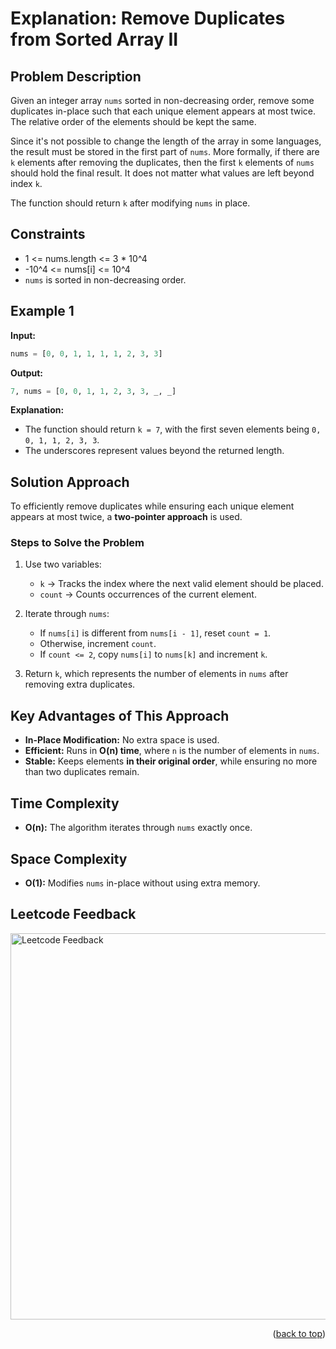 <a name="readme-top"></a>

# Explanation: Remove Duplicates from Sorted Array II

## Problem Description

Given an integer array `nums` sorted in non-decreasing order, remove some duplicates in-place 
such that each unique element appears at most twice. The relative order of the elements should be kept the same.

Since it's not possible to change the length of the array in some languages, the result must be stored 
in the first part of `nums`. More formally, if there are `k` elements after removing the duplicates, 
then the first `k` elements of `nums` should hold the final result.
It does not matter what values are left beyond index `k`.

The function should return `k` after modifying `nums` in place.

## Constraints

- 1 <= nums.length <= 3 * 10^4
- -10^4 <= nums[i] <= 10^4
- `nums` is sorted in non-decreasing order.

## Example 1

**Input:**  
```python
nums = [0, 0, 1, 1, 1, 1, 2, 3, 3]
```

**Output:**
```python
7, nums = [0, 0, 1, 1, 2, 3, 3, _, _]
```

**Explanation:**  
- The function should return `k = 7`, with the first seven elements being `0, 0, 1, 1, 2, 3, 3`.  
- The underscores represent values beyond the returned length.

## Solution Approach

To efficiently remove duplicates while ensuring each unique element appears at most twice, a **two-pointer approach** is used.

### Steps to Solve the Problem
1. Use two variables:  
   - `k` → Tracks the index where the next valid element should be placed.  
   - `count` → Counts occurrences of the current element.  

2. Iterate through `nums`:  
   - If `nums[i]` is different from `nums[i - 1]`, reset `count = 1`.  
   - Otherwise, increment `count`.  
   - If `count <= 2`, copy `nums[i]` to `nums[k]` and increment `k`.  

3. Return `k`, which represents the number of elements in `nums` after removing extra duplicates.

## Key Advantages of This Approach

- **In-Place Modification:** No extra space is used.  
- **Efficient:** Runs in **O(n) time**, where `n` is the number of elements in `nums`.  
- **Stable:** Keeps elements **in their original order**, while ensuring no more than two duplicates remain.  

## Time Complexity

- **O(n):** The algorithm iterates through `nums` exactly once.

## Space Complexity

- **O(1):** Modifies `nums` in-place without using extra memory.

## Leetcode Feedback

<img width="618" alt="Leetcode Feedback" src="https://github.com/user-attachments/assets/4b6c1d57-d057-4ba2-8fb9-e3fd86dbef9c" />

<p align="right">(<a href="#readme-top">back to top</a>)</p>

